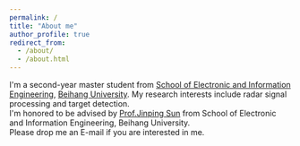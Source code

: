 ```yaml
---
permalink: /
title: "About me"
author_profile: true
redirect_from: 
  - /about/
  - /about.html
---
```

I'm a second-year master student from [School of Electronic and Information Engineering](https://www.ee.buaa.edu.cn/), [Beihang University](https://www.buaa.edu.cn/). My research interests include radar signal processing and target detection.<br/>
I'm honored to be advised by [Prof.Jinping Sun](https://shi.buaa.edu.cn/sunjinping/zh_CN/index/136932/list/index.htm) from School of Electronic and Information Engineering, Beihang University.<br/>
Please drop me an E-mail if you are interested in me.
